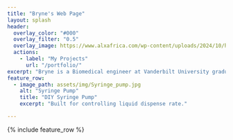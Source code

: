 ```yaml
---
title: "Bryne's Web Page"
layout: splash
header:
  overlay_color: "#000"
  overlay_filter: "0.5"
  overlay_image: https://www.alxafrica.com/wp-content/uploads/2024/10/hero-vanderbilt-min.png
  actions:
    - label: "My Projects"
      url: "/portfolio/"
excerpt: "Bryne is a Biomedical engineer at Vanderbilt University graduating in 2025. She has a passion for biomedical devices and 3D printing, with an emphasis on biomedical applications. After graduation she plans to move to Boston where she will be working as a Clinical Systems Engineer at Medtronic."
feature_row:
  - image_path: assets/img/Syringe_pump.jpg
    alt: "Syringe Pump"
    title: "DIY Syringe Pump"
    excerpt: "Built for controlling liquid dispense rate."

---
```


{% include feature_row %}
